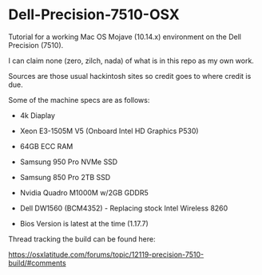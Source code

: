# Dell-Precision-7510-OSX
Tutorial for a working Mac OS Mojave (10.14.x) environment on the Dell Precision (7510). 

I can claim none (zero, zilch, nada) of what is in this repo as my own work. 

Sources are those usual hackintosh sites so credit goes to where credit is due.

Some of the machine specs are as follows:

- 4k Diaplay

- Xeon E3-1505M V5 (Onboard Intel HD Graphics P530)

- 64GB ECC RAM

- Samsung 950 Pro NVMe SSD

- Samsung 850 Pro 2TB SSD

- Nvidia Quadro M1000M w/2GB GDDR5 

- Dell DW1560 (BCM4352) - Replacing stock Intel Wireless 8260

- Bios Version is latest at the time (1.17.7)

Thread tracking the build can be found here:

https://osxlatitude.com/forums/topic/12119-precision-7510-build/#comments

